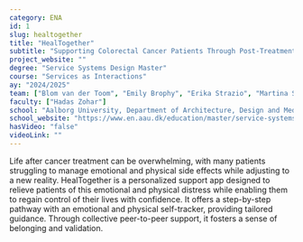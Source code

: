 ```yaml
---
category: ENA
id: 1
slug: healtogether
title: "HealTogether"
subtitle: "Supporting Colorectal Cancer Patients Through Post-Treatment Challenges"
project_website: ""
degree: "Service Systems Design Master"
course: "Services as Interactions"
ay: "2024/2025"
team: ["Blom van der Toom", "Emily Brophy", "Erika Strazio", "Martina Stüssi"]
faculty: ["Hadas Zohar"]
school: "Aalborg University, Department of Architecture, Design and Media Technology, Copenhagen, Denmark"
school_website: "https://www.en.aau.dk/education/master/service-systems-design "
hasVideo: "false"
videoLink: ""
---
```


Life after cancer treatment can be overwhelming, with many patients struggling to manage emotional and physical side effects while adjusting to a new reality. HealTogether is a personalized support app designed to relieve patients of this emotional and physical distress while enabling them to regain control of their lives with confidence. It offers a step-by-step pathway with an emotional and physical self-tracker, providing tailored guidance. Through collective peer-to-peer support, it fosters a sense of belonging and validation.
